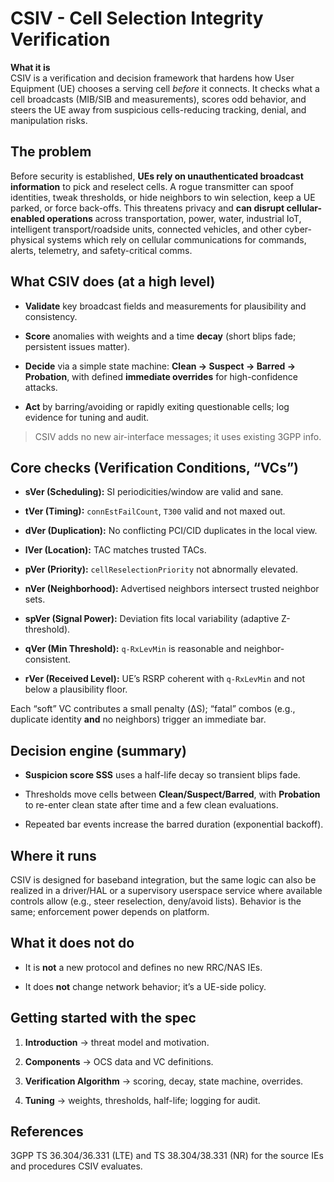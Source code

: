 # CSIV - Cell Selection Integrity Verification

**What it is**  
CSIV is a verification and decision framework that hardens how User Equipment (UE) chooses a serving cell _before_ it connects. It checks what a cell broadcasts (MIB/SIB and measurements), scores odd behavior, and steers the UE away from suspicious cells-reducing tracking, denial, and manipulation risks.

## The problem

Before security is established, **UEs rely on unauthenticated broadcast information** to pick and reselect cells. A rogue transmitter can spoof identities, tweak thresholds, or hide neighbors to win selection, keep a UE parked, or force back-offs. This threatens privacy and **can disrupt cellular-enabled operations** across transportation, power, water, industrial IoT, intelligent transport/roadside units, connected vehicles, and other cyber-physical systems which rely on cellular communications for commands, alerts, telemetry, and safety-critical comms.

## What CSIV does (at a high level)

- **Validate** key broadcast fields and measurements for plausibility and consistency.
    
- **Score** anomalies with weights and a time **decay** (short blips fade; persistent issues matter).
    
- **Decide** via a simple state machine: **Clean → Suspect → Barred → Probation**, with defined **immediate overrides** for high-confidence attacks.
    
- **Act** by barring/avoiding or rapidly exiting questionable cells; log evidence for tuning and audit.
    

> CSIV adds no new air-interface messages; it uses existing 3GPP info.

## Core checks (Verification Conditions, “VCs”)

- **sVer (Scheduling):** SI periodicities/window are valid and sane.
    
- **tVer (Timing):** `connEstFailCount`, `T300` valid and not maxed out.
    
- **dVer (Duplication):** No conflicting PCI/CID duplicates in the local view.
    
- **lVer (Location):** TAC matches trusted TACs.
    
- **pVer (Priority):** `cellReselectionPriority` not abnormally elevated.
    
- **nVer (Neighborhood):** Advertised neighbors intersect trusted neighbor sets.
    
- **spVer (Signal Power):** Deviation fits local variability (adaptive Z-threshold).
    
- **qVer (Min Threshold):** `q-RxLevMin` is reasonable and neighbor-consistent.
    
- **rVer (Received Level):** UE’s RSRP coherent with `q-RxLevMin` and not below a plausibility floor.
    

Each “soft” VC contributes a small penalty (ΔS); “fatal” combos (e.g., duplicate identity **and** no neighbors) trigger an immediate bar.

## Decision engine (summary)

- **Suspicion score SSS** uses a half-life decay so transient blips fade.
    
- Thresholds move cells between **Clean/Suspect/Barred**, with **Probation** to re-enter clean state after time and a few clean evaluations.
    
- Repeated bar events increase the barred duration (exponential backoff).
    

## Where it runs

CSIV is designed for baseband integration, but the same logic can also be realized in a driver/HAL or a supervisory userspace service where available controls allow (e.g., steer reselection, deny/avoid lists). Behavior is the same; enforcement power depends on platform.

## What it does **not** do

- It is **not** a new protocol and defines no new RRC/NAS IEs.
    
- It does **not** change network behavior; it’s a UE-side policy.
    

## Getting started with the spec

1. **Introduction** → threat model and motivation.
    
2. **Components** → OCS data and VC definitions.
    
3. **Verification Algorithm** → scoring, decay, state machine, overrides.
    
4. **Tuning** → weights, thresholds, half-life; logging for audit.
    

## References

3GPP TS 36.304/36.331 (LTE) and TS 38.304/38.331 (NR) for the source IEs and procedures CSIV evaluates.
